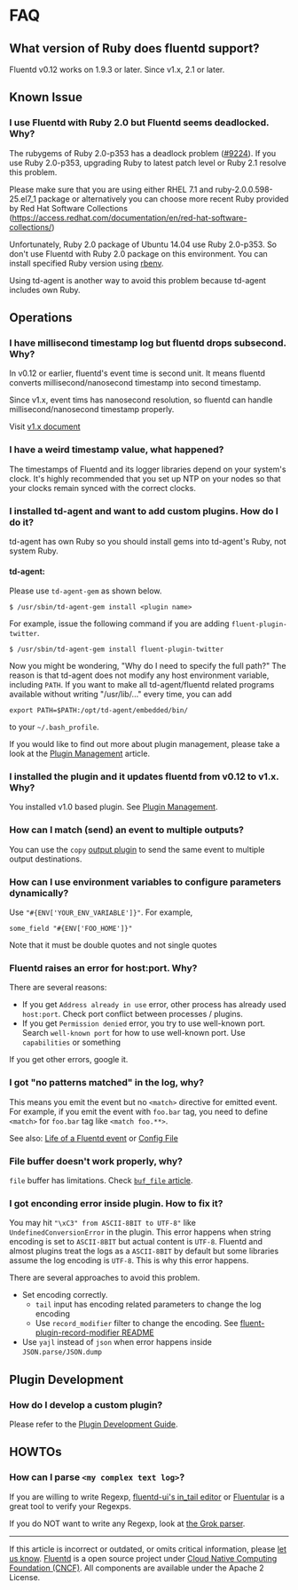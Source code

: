 # FAQ


## What version of Ruby does fluentd support?

Fluentd v0.12 works on 1.9.3 or later. Since v1.x, 2.1 or later.

## Known Issue

### I use Fluentd with Ruby 2.0 but Fluentd seems deadlocked. Why?

The rubygems of Ruby 2.0-p353 has a deadlock problem
([\#9224](https://bugs.ruby-lang.org/issues/9224)). If you use Ruby
2.0-p353, upgrading Ruby to latest patch level or Ruby 2.1 resolve this
problem.

Please make sure that you are using either RHEL 7.1 and
ruby-2.0.0.598-25.el7\_1 package or alternatively you can choose more
recent Ruby provided by Red Hat Software Collections
(https://access.redhat.com/documentation/en/red-hat-software-collections/)

Unfortunately, Ruby 2.0 package of Ubuntu 14.04 use Ruby 2.0-p353. So
don't use Fluentd with Ruby 2.0 package on this environment. You can
install specified Ruby version using
[rbenv](https://github.com/sstephenson/rbenv).

Using td-agent is another way to avoid this problem because td-agent
includes own Ruby.

## Operations

### I have millisecond timestamp log but fluentd drops subsecond. Why?

In v0.12 or earlier, fluentd's event time is second unit. It means
fluentd converts millisecond/nanosecond timestamp into second timestamp.

Since v1.x, event tims has nanosecond resolution, so fluentd can handle
millisecond/nanosecond timestamp properly.

Visit [v1.x document](https://docs.fluentd.org/v1.0/articles/quickstart)

### I have a weird timestamp value, what happened?

The timestamps of Fluentd and its logger libraries depend on your
system's clock. It's highly recommended that you set up NTP on your
nodes so that your clocks remain synced with the correct clocks.

### I installed td-agent and want to add custom plugins. How do I do it?

td-agent has own Ruby so you should install gems into td-agent's Ruby,
not system Ruby.

#### td-agent:

Please use `td-agent-gem` as shown below.

``` {.CodeRay}
$ /usr/sbin/td-agent-gem install <plugin name>
```

For example, issue the following command if you are adding
`fluent-plugin-twitter`.

``` {.CodeRay}
$ /usr/sbin/td-agent-gem install fluent-plugin-twitter
```

Now you might be wondering, "Why do I need to specify the full path?"
The reason is that td-agent does not modify any host environment
variable, including `PATH`. If you want to make all td-agent/fluentd
related programs available without writing "/usr/lib/..." every time,
you can add

``` {.CodeRay}
export PATH=$PATH:/opt/td-agent/embedded/bin/
```

to your `~/.bash_profile`.

If you would like to find out more about plugin management, please take
a look at the [Plugin Management](/deployment/plugin-management.md) article.

### I installed the plugin and it updates fluentd from v0.12 to v1.x. Why?

You installed v1.0 based plugin. See [Plugin
Management](/articles/plugin-management#plugin-version-management).

### How can I match (send) an event to multiple outputs?

You can use the `copy` [output plugin](/plugins/output/out_copy.md) to send the
same event to multiple output destinations.

### How can I use environment variables to configure parameters dynamically?

Use `"#{ENV['YOUR_ENV_VARIABLE']}"`. For example,

``` {.CodeRay}
some_field "#{ENV['FOO_HOME']}"
```

Note that it must be double quotes and not single quotes

### Fluentd raises an error for host:port. Why?

There are several reasons:

-   If you get `Address already in use` error, other process has already
    used `host:port`. Check port conflict between processes / plugins.
-   If you get `Permission denied` error, you try to use well-known
    port. Search `well-known port` for how to use well-known port. Use
    `capabilities` or something

If you get other errors, google it.

### I got "no patterns matched" in the log, why?

This means you emit the event but no `<match>` directive for emitted
event. For example, if you emit the event with `foo.bar` tag, you need
to define `<match>` for `foo.bar` tag like `<match foo.**>`.

See also: [Life of a Fluentd event](/overview/life-of-a-fluentd-event.md) or [Config File](/configuration/config-file.md)

### File buffer doesn't work properly, why?

`file` buffer has limitations. Check [`buf_file`
article](buf_file#limitation).

### I got enconding error inside plugin. How to fix it?

You may hit `"\xC3" from ASCII-8BIT to UTF-8"` like
`UndefinedConversionError` in the plugin. This error happens when string
encoding is set to `ASCII-8BIT` but actual content is `UTF-8`. Fluentd
and almost plugins treat the logs as a `ASCII-8BIT` by default but some
libraries assume the log encoding is `UTF-8`. This is why this error
happens.

There are several approaches to avoid this problem.

-   Set encoding correctly.
    -   `tail` input has encoding related parameters to change the log
        encoding
    -   Use `record_modifier` filter to change the encoding. See
        [fluent-plugin-record-modifier
        README](https://github.com/repeatedly/fluent-plugin-record-modifier#char_encoding)
-   Use `yajl` instead of `json` when error happens inside
    `JSON.parse/JSON.dump`

## Plugin Development

### How do I develop a custom plugin?

Please refer to the [Plugin Development Guide](http://docs.fluentd.org/articles/plugin-development).

## HOWTOs

### How can I parse `<my complex text log>`?

If you are willing to write Regexp, [fluentd-ui's in\_tail
editor](/articles/fluentd-ui#intail-setting) or
[Fluentular](http://fluentular.herokuapp.com) is a great tool to verify
your Regexps.

If you do NOT want to write any Regexp, look at [the Grok parser](https://github.com/kiyoto/fluent-plugin-grok-parser).


------------------------------------------------------------------------

If this article is incorrect or outdated, or omits critical information, please [let us know](https://github.com/fluent/fluentd-docs/issues?state=open).
[Fluentd](http://www.fluentd.org/) is a open source project under [Cloud Native Computing Foundation (CNCF)](https://cncf.io/). All components are available under the Apache 2 License.
